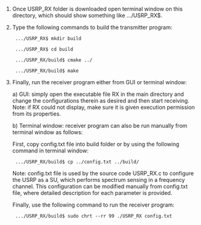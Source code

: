 1) Once USRP_RX folder is downloaded open terminal window on this directory, which should show something like .../USRP_RX$.
2) Type the following commands to build the transmitter program:

        .../USRP_RX$ mkdir build

        .../USRP_RX$ cd build

        .../USRP_RX/build$ cmake ../

        .../USRP_RX/build$ make

3) Finally, run the receiver program either from GUI or terminal window:

     a) GUI: simply open the executable file RX in the main directory and change the configurations therein as desired and then start receiving.
     Note: if RX could not display, make sure it is given execution permission from its properties.
     
     b) Terminal window: receiver program can also be run manually from terminal window as follows:
     
     First, copy config.txt file into build folder or by using the following command in terminal window:
     
        .../USRP_RX/build$ cp ../config.txt ../build/
     
     Note: config.txt file is used by the source code USRP_RX.c to configure the USRP as a SU, which performs spectrum sensing in a frequency channel. This configuration can be modified manually from config.txt file, where detailed description for each parameter is provided.

     Finally, use the following command to run the receiver program:

        .../USRP_RX/build$ sudo chrt --rr 99 ./USRP_RX config.txt



